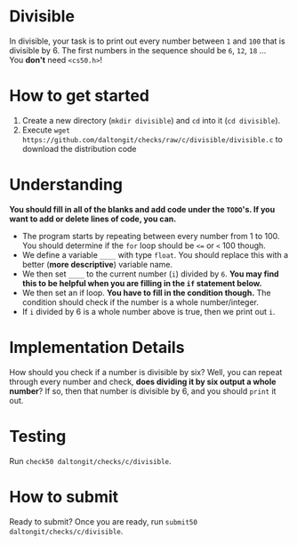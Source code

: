 # Divisible
In divisible, your task is to print out every number between `1` and `100` that is divisible
by 6. The first numbers in the sequence should be `6`, `12`, `18` ...  
You **don't** need `<cs50.h>`!

# How to get started
1. Create a new directory (`mkdir divisible`) and `cd` into it (`cd divisible`).
2. Execute `wget https://github.com/daltongit/checks/raw/c/divisible/divisible.c` to download the distribution code

# Understanding
**You should fill in all of the blanks and add code under the `TODO`'s. If you want to add or delete lines of code, you can.** 
 - The program starts by repeating between every number from 1 to 100. You should determine if the `for` loop should be `<=` or `<` 100 though.
 - We define a variable `____` with type `float`. You should replace this with a better (**more descriptive**) variable name.
 - We then set `____` to the current number (`i`) divided by `6`. **You may find this to be helpful when you are filling in the `if` statement below.** 
 - We then set an if loop. **You have to fill in the condition though.** The condition should check if the number is a whole number/integer.
 - If `i` divided by 6 is a whole number above is true, then we print out `i`.


# Implementation Details
How should you check if a number is divisible by six? Well, you can repeat through every number
and check, **does dividing it by six output a whole number**?
If so, then that number is divisible by 6, and you should `print` it out.

# Testing
Run
`check50 daltongit/checks/c/divisible`.

# How to submit
Ready to submit? Once you are ready, run
`submit50 daltongit/checks/c/divisible`.
